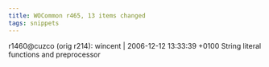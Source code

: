 ```yaml
---
title: WOCommon r465, 13 items changed
tags: snippets
---
```


r1460@cuzco (orig r214): wincent | 2006-12-12 13:33:39 +0100 String literal functions and preprocessor
